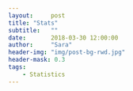 ```yaml
---
layout:     post
title: "Stats"
subtitle:   ""
date:       2018-03-30 12:00:00
author:     "Sara"
header-img: "img/post-bg-rwd.jpg"
header-mask: 0.3
tags:
    - Statistics
---
```


